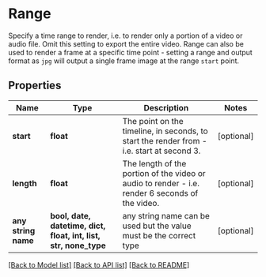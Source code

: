 # Range

Specify a time range to render, i.e. to render only a portion of a video or audio file. Omit this setting to  export the entire video. Range can also be used to render a frame at a specific time point - setting a range and output format as `jpg` will output a single frame image at the range `start` point.

## Properties
Name | Type | Description | Notes
------------ | ------------- | ------------- | -------------
**start** | **float** | The point on the timeline, in seconds, to start the render from - i.e. start at second 3. | [optional] 
**length** | **float** | The length of the portion of the video or audio to render - i.e. render 6 seconds of the video. | [optional] 
**any string name** | **bool, date, datetime, dict, float, int, list, str, none_type** | any string name can be used but the value must be the correct type | [optional]

[[Back to Model list]](../README.md#documentation-for-models) [[Back to API list]](../README.md#documentation-for-api-endpoints) [[Back to README]](../README.md)


